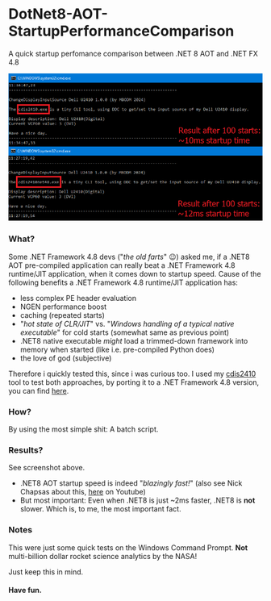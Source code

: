 # DotNet8-AOT-StartupPerformanceComparison
A quick startup perfomance comparison between .NET 8 AOT and .NET FX 4.8

![WADH](screenshot.png)

### What?

Some .NET Framework 4.8 devs ("*the old farts*" 😉) asked me, if a .NET8 AOT pre-compiled application can really beat a .NET Framework 4.8 runtime/JIT application, when it comes down to startup speed. Cause of the following benefits a .NET Framework 4.8 runtime/JIT application has:

- less complex PE header evaluation
- NGEN performance boost
- caching (repeated starts)
- "*hot state of CLR/JIT*" vs. "*Windows handling of a typical native executable*" for cold starts (somewhat same as previous point)
- .NET8 native executable *might* load a trimmed-down framework into memory when started (like i.e. pre-compiled Python does)
- the love of god (subjective)

Therefore i quickly tested this, since i was curious too. I used my [cdis2410](https://github.com/mbodm/cdis2410) tool to test both approaches, by porting it to a .NET Framework 4.8 version, you can find [here](https://github.com/mbodm/cdis2410-net48).
### How?

By using the most simple shit: A batch script.

### Results?

See screenshot above.

- .NET8 AOT startup speed is indeed "*blazingly fast!*" (also see Nick Chapsas about this, [here](https://www.youtube.com/watch?v=gJcPqdbKF90) on Youtube)
- But most important: Even when .NET8 is just ~2ms faster, .NET8 is **not** slower. Which is, to me, the most important fact.

### Notes

This were just some quick tests on the Windows Command Prompt. **Not** multi-billion dollar rocket science analytics by the NASA!

Just keep this in mind.

#### Have fun.
